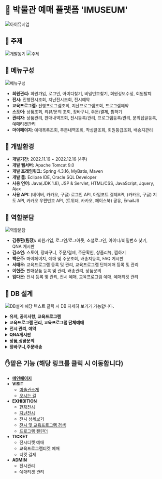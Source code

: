 # :art: 박물관 예매 플랫폼 'IMUSEUM'
![아이뮤지엄](https://user-images.githubusercontent.com/112814104/217779351-2d890be8-be9a-492a-9cd4-9429925ea217.png)

## :pushpin: 주제
![개발동기](https://user-images.githubusercontent.com/112814104/217780378-5c1017e3-c283-4bad-bfa4-7260baaecd69.jpg)
![주제](https://user-images.githubusercontent.com/112814104/217780382-c3d19a73-013c-48b1-a51a-ab240012c637.jpg)

## :pushpin: 메뉴구성
![메뉴구성](https://user-images.githubusercontent.com/112814104/217780885-9e0d111a-a919-4bd7-94fc-774aa45a403d.jpg)
- **회원관리:** 회원가입, 로그인, 아이디찾기, 비밀번호찾기, 회원정보수정, 회원탈퇴
- **전시:** 진행전시조회, 지난전시조회, 전시예약
- **교육프로그램:** 진행프로그램조회, 지난프로그램조회, 프로그램예약
- **스토어:** 상품조회, 리뷰/문의 조회, 장바구니, 주문/결제, 찜하기
- **관리자:** 상품관리, 판매내역조회, 전시등록/관리, 프로그램등록/관리, 문의답글등록, 예매티켓관리
- **마이페이지:** 예매목록조회, 주문내역조회, 작성글조회, 회원등급조회, 배송지관리

## :pushpin: 개발환경
- **개발기간:** 2022.11.16 ~ 2022.12.16 (4주)
- **개발 웹서버:** Apache Tomcat 9.0
- **개발 프레임워크:** Spring 4.3.16, MyBatis, Maven
- **개발 툴:** Eclipse IDE, Oracle SQL Developer
- **사용 언어:** Java(JDK 1.8), JSP & Servlet, HTML/CSS, JavaScript, Jquery, Ajax
- **사용 API:** (네이버, 카카오, 구글) 로그인 API, 아임포트 결제API, (카카오, 구글) 지도 API, 카카오 우편번호 API, (트위터, 카카오, 페이스북) 공유, EmailJS

## :pushpin: 역할분담
![역할분담](https://user-images.githubusercontent.com/112814104/217783767-c0f9992d-b030-4356-82f9-a142b85031af.jpg)
- **김동환(팀장):** 회원가입, 로그인/로그아웃, 소셜로그인, 아이디/비밀번호 찾기, QNA 게시판
- **김소연:** 스토어, 장바구니, 주문/결제, 주문확인, 상품리뷰, 찜하기
- **백은주:** 마이페이지, 예매 및 주문조회, 배송지등록, FAQ 게시판
- **서태우:** 교육프로그램 등록 및 관리, 교육프로그램 단체예매 등록 및 관리
- **이현준:** 판매상품 등록 및 관리, 배송관리, 상품문의
- **임다은:** 전시 등록 및 관리, 전시 예매, 교육프로그램 예매, 예매티켓 관리

## :pushpin: DB 설계
![DB설계](https://user-images.githubusercontent.com/112814104/217784709-ed393134-1865-43e2-be3e-31dcac5257ca.jpg)
해당 텍스트 클릭 시 DB 자세히 보기가 가능합니다.
<details>
<summary><b>유저, 공지사항, 교육프로그램</b></summary>

![유저,공지사항, 교육프로그램](https://user-images.githubusercontent.com/112814104/217785277-c4cb2dea-076b-41f2-9f87-5ad15ef2cec4.jpg)

</details>
<details>
<summary><b>교육프로그램 관리, 교육프로그램 단체예매</b></summary>

![교육프로그램 관리, 교육프로그램 단체예매](https://user-images.githubusercontent.com/112814104/217786135-099e3294-7455-4eb8-8da0-a35ad352af15.jpg)

</details>
<details>
<summary><b>전시 관리, 예약</b></summary>

![전시관리,예약](https://user-images.githubusercontent.com/112814104/217786432-fb4bd472-4c49-4d9e-94bc-083f852cbeeb.jpg)

</details>
<details>
<summary><b>QNA게시판</b></summary>

![QNA게시판](https://user-images.githubusercontent.com/112814104/217786434-3b7c1c0c-1e6d-4f9c-ac3b-7e39242415d6.jpg)

</details>
<details>
<summary><b>상품,상품문의</b></summary>

![상품,상품문의](https://user-images.githubusercontent.com/112814104/217786436-5173317a-312e-48d8-beb6-238c7a6a990a.jpg)

</details>
<details>
<summary><b>장바구니,주문배송</b></summary>

![장바구니,주문배송](https://user-images.githubusercontent.com/112814104/217786440-d77a379b-ca33-4860-87bf-70e6fdb7ec19.jpg)

</details>

## :raised_hand:맡은 기능 (해당 링크를 클릭 시 이동합니다)
* **[메인페이지](https://github.com/dan-im/imuseum/tree/main/Imuseum/src/main/webapp/WEB-INF/views#%ED%99%88%ED%99%94%EB%A9%B4)**
* **VISIT**
  * [미술관소개](https://github.com/dan-im/imuseum/tree/main/Imuseum/src/main/webapp/WEB-INF/views/visit#heavy_check_mark-%EB%AF%B8%EC%88%A0%EA%B4%80-%EC%86%8C%EA%B0%9C)
  * [오시는 길](https://github.com/dan-im/imuseum/tree/main/Imuseum/src/main/webapp/WEB-INF/views/visit#heavy_check_mark-%EC%98%A4%EC%8B%9C%EB%8A%94-%EA%B8%B8)
* **EXHIBITION**
  * [현재전시](https://github.com/dan-im/imuseum/tree/main/Imuseum/src/main/webapp/WEB-INF/views/exhibition#heavy_check_mark-%ED%98%84%EC%9E%AC%EC%A0%84%EC%8B%9C)
  * [지난전시](https://github.com/dan-im/imuseum/tree/main/Imuseum/src/main/webapp/WEB-INF/views/exhibition#heavy_check_mark-%EC%A7%80%EB%82%9C%EC%A0%84%EC%8B%9C)
  * [전시 상세보기](https://github.com/dan-im/imuseum/tree/main/Imuseum/src/main/webapp/WEB-INF/views/exhibition#heavy_check_mark-%EC%A0%84%EC%8B%9C-%EC%83%81%EC%84%B8%EB%B3%B4%EA%B8%B0)
  * [전시 및 교육프로그램 검색](https://github.com/dan-im/imuseum/edit/main/Imuseum/src/main/webapp/WEB-INF/views/exhibition/README.md#heavy_check_mark-%EC%BA%98%EB%A6%B0%EB%8D%94)
  * [프로그램 캘린더](https://github.com/dan-im/imuseum/edit/main/Imuseum/src/main/webapp/WEB-INF/views/exhibition/README.md#heavy_check_mark-%EC%BA%98%EB%A6%B0%EB%8D%94) 
* **TICKET**
  * 전시티켓 예매
  * 교육프로그램티켓 예매
  * 티켓 결제
* **ADMIN**
  * 전시관리
  * 예매티켓 관리  
  
  

